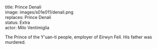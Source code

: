 title: Prince Denali  
image: images/s01e011/denali.png  
replaces: Prince Denali  
status: Extra  
actor: Milo Ventimiglia  

The Prince of the Y'uan-ti people, employer of Eirwyn Fell. His father was murdered.
